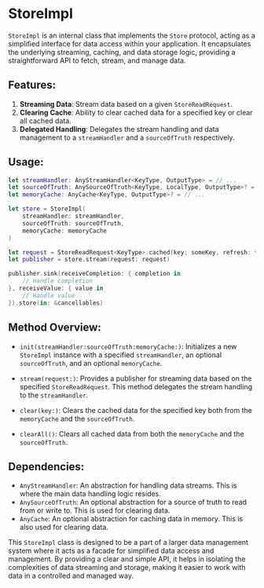 # StoreImpl

`StoreImpl` is an internal class that implements the `Store` protocol, acting as a simplified interface for data access within your application. It encapsulates the underlying streaming, caching, and data storage logic, providing a straightforward API to fetch, stream, and manage data.

## Features:

1. **Streaming Data**: Stream data based on a given `StoreReadRequest`.
2. **Clearing Cache**: Ability to clear cached data for a specified key or clear all cached data.
3. **Delegated Handling**: Delegates the stream handling and data management to a `streamHandler` and a `sourceOfTruth` respectively.

## Usage:

```swift
let streamHandler: AnyStreamHandler<KeyType, OutputType> = // ...
let sourceOfTruth: AnySourceOfTruth<KeyType, LocalType, OutputType>? = // ...
let memoryCache: AnyCache<KeyType, OutputType>? = // ...

let store = StoreImpl(
    streamHandler: streamHandler,
    sourceOfTruth: sourceOfTruth,
    memoryCache: memoryCache
)

let request = StoreReadRequest<KeyType>.cached(key: someKey, refresh: false)
let publisher = store.stream(request: request)

publisher.sink(receiveCompletion: { completion in
    // Handle completion
}, receiveValue: { value in
    // Handle value
}).store(in: &cancellables)
```

## Method Overview:

- `init(streamHandler:sourceOfTruth:memoryCache:)`: Initializes a new `StoreImpl` instance with a specified `streamHandler`, an optional `sourceOfTruth`, and an optional `memoryCache`.

- `stream(request:)`: Provides a publisher for streaming data based on the specified `StoreReadRequest`. This method delegates the stream handling to the `streamHandler`.

- `clear(key:)`: Clears the cached data for the specified key both from the `memoryCache` and the `sourceOfTruth`.

- `clearAll()`: Clears all cached data from both the `memoryCache` and the `sourceOfTruth`.

## Dependencies:

- `AnyStreamHandler`: An abstraction for handling data streams. This is where the main data handling logic resides.
- `AnySourceOfTruth`: An optional abstraction for a source of truth to read from or write to. This is used for clearing data.
- `AnyCache`: An optional abstraction for caching data in memory. This is also used for clearing data.

This `StoreImpl` class is designed to be a part of a larger data management system where it acts as a facade for simplified data access and management. By providing a clear and simple API, it helps in isolating the complexities of data streaming and storage, making it easier to work with data in a controlled and managed way.
